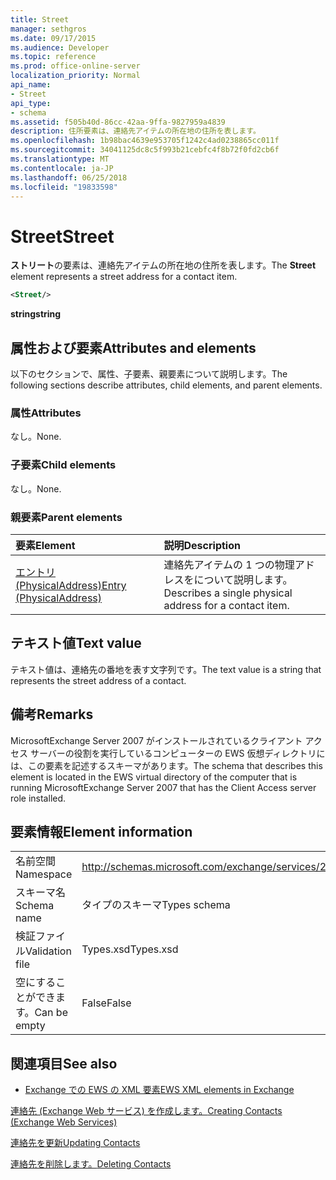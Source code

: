 ```yaml
---
title: Street
manager: sethgros
ms.date: 09/17/2015
ms.audience: Developer
ms.topic: reference
ms.prod: office-online-server
localization_priority: Normal
api_name:
- Street
api_type:
- schema
ms.assetid: f505b40d-86cc-42aa-9ffa-9827959a4839
description: 住所要素は、連絡先アイテムの所在地の住所を表します。
ms.openlocfilehash: 1b98bac4639e953705f1242c4ad0238865cc011f
ms.sourcegitcommit: 34041125dc8c5f993b21cebfc4f8b72f0fd2cb6f
ms.translationtype: MT
ms.contentlocale: ja-JP
ms.lasthandoff: 06/25/2018
ms.locfileid: "19833598"
---
```

# <a name="street"></a><span data-ttu-id="86e38-103">Street</span><span class="sxs-lookup"><span data-stu-id="86e38-103">Street</span></span>

<span data-ttu-id="86e38-104">**ストリート**の要素は、連絡先アイテムの所在地の住所を表します。</span><span class="sxs-lookup"><span data-stu-id="86e38-104">The **Street** element represents a street address for a contact item.</span></span> 
  
```xml
<Street/>
```

 <span data-ttu-id="86e38-105">**string**</span><span class="sxs-lookup"><span data-stu-id="86e38-105">**string**</span></span>
## <a name="attributes-and-elements"></a><span data-ttu-id="86e38-106">属性および要素</span><span class="sxs-lookup"><span data-stu-id="86e38-106">Attributes and elements</span></span>

<span data-ttu-id="86e38-107">以下のセクションで、属性、子要素、親要素について説明します。</span><span class="sxs-lookup"><span data-stu-id="86e38-107">The following sections describe attributes, child elements, and parent elements.</span></span>
  
### <a name="attributes"></a><span data-ttu-id="86e38-108">属性</span><span class="sxs-lookup"><span data-stu-id="86e38-108">Attributes</span></span>

<span data-ttu-id="86e38-109">なし。</span><span class="sxs-lookup"><span data-stu-id="86e38-109">None.</span></span>
  
### <a name="child-elements"></a><span data-ttu-id="86e38-110">子要素</span><span class="sxs-lookup"><span data-stu-id="86e38-110">Child elements</span></span>

<span data-ttu-id="86e38-111">なし。</span><span class="sxs-lookup"><span data-stu-id="86e38-111">None.</span></span>
  
### <a name="parent-elements"></a><span data-ttu-id="86e38-112">親要素</span><span class="sxs-lookup"><span data-stu-id="86e38-112">Parent elements</span></span>

|<span data-ttu-id="86e38-113">**要素**</span><span class="sxs-lookup"><span data-stu-id="86e38-113">**Element**</span></span>|<span data-ttu-id="86e38-114">**説明**</span><span class="sxs-lookup"><span data-stu-id="86e38-114">**Description**</span></span>|
|:-----|:-----|
|[<span data-ttu-id="86e38-115">エントリ (PhysicalAddress)</span><span class="sxs-lookup"><span data-stu-id="86e38-115">Entry (PhysicalAddress)</span></span>](entry-physicaladdress.md) <br/> |<span data-ttu-id="86e38-116">連絡先アイテムの 1 つの物理アドレスをについて説明します。</span><span class="sxs-lookup"><span data-stu-id="86e38-116">Describes a single physical address for a contact item.</span></span>  <br/> |
   
## <a name="text-value"></a><span data-ttu-id="86e38-117">テキスト値</span><span class="sxs-lookup"><span data-stu-id="86e38-117">Text value</span></span>

<span data-ttu-id="86e38-118">テキスト値は、連絡先の番地を表す文字列です。</span><span class="sxs-lookup"><span data-stu-id="86e38-118">The text value is a string that represents the street address of a contact.</span></span>
  
## <a name="remarks"></a><span data-ttu-id="86e38-119">備考</span><span class="sxs-lookup"><span data-stu-id="86e38-119">Remarks</span></span>

<span data-ttu-id="86e38-120">MicrosoftExchange Server 2007 がインストールされているクライアント アクセス サーバーの役割を実行しているコンピューターの EWS 仮想ディレクトリには、この要素を記述するスキーマがあります。</span><span class="sxs-lookup"><span data-stu-id="86e38-120">The schema that describes this element is located in the EWS virtual directory of the computer that is running MicrosoftExchange Server 2007 that has the Client Access server role installed.</span></span>
  
## <a name="element-information"></a><span data-ttu-id="86e38-121">要素情報</span><span class="sxs-lookup"><span data-stu-id="86e38-121">Element information</span></span>

|||
|:-----|:-----|
|<span data-ttu-id="86e38-122">名前空間</span><span class="sxs-lookup"><span data-stu-id="86e38-122">Namespace</span></span>  <br/> |http://schemas.microsoft.com/exchange/services/2006/types  <br/> |
|<span data-ttu-id="86e38-123">スキーマ名</span><span class="sxs-lookup"><span data-stu-id="86e38-123">Schema name</span></span>  <br/> |<span data-ttu-id="86e38-124">タイプのスキーマ</span><span class="sxs-lookup"><span data-stu-id="86e38-124">Types schema</span></span>  <br/> |
|<span data-ttu-id="86e38-125">検証ファイル</span><span class="sxs-lookup"><span data-stu-id="86e38-125">Validation file</span></span>  <br/> |<span data-ttu-id="86e38-126">Types.xsd</span><span class="sxs-lookup"><span data-stu-id="86e38-126">Types.xsd</span></span>  <br/> |
|<span data-ttu-id="86e38-127">空にすることができます。</span><span class="sxs-lookup"><span data-stu-id="86e38-127">Can be empty</span></span>  <br/> |<span data-ttu-id="86e38-128">False</span><span class="sxs-lookup"><span data-stu-id="86e38-128">False</span></span>  <br/> |
   
## <a name="see-also"></a><span data-ttu-id="86e38-129">関連項目</span><span class="sxs-lookup"><span data-stu-id="86e38-129">See also</span></span>



- [<span data-ttu-id="86e38-130">Exchange での EWS の XML 要素</span><span class="sxs-lookup"><span data-stu-id="86e38-130">EWS XML elements in Exchange</span></span>](ews-xml-elements-in-exchange.md)


[<span data-ttu-id="86e38-131">連絡先 (Exchange Web サービス) を作成します。</span><span class="sxs-lookup"><span data-stu-id="86e38-131">Creating Contacts (Exchange Web Services)</span></span>](http://msdn.microsoft.com/library/4845917e-70d1-481c-bbd7-011ec6571789%28Office.15%29.aspx)
  
[<span data-ttu-id="86e38-132">連絡先を更新</span><span class="sxs-lookup"><span data-stu-id="86e38-132">Updating Contacts</span></span>](http://msdn.microsoft.com/library/9a865953-b94a-4229-b632-2dee433314be%28Office.15%29.aspx)
  
[<span data-ttu-id="86e38-133">連絡先を削除します。</span><span class="sxs-lookup"><span data-stu-id="86e38-133">Deleting Contacts</span></span>](http://msdn.microsoft.com/library/fcc3dc84-cd3e-455e-a1a7-ae6921c9b588%28Office.15%29.aspx)

